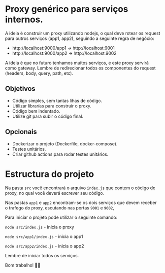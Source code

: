 # Proxy genérico para serviços internos.

A ideia é construir um proxy utilizando nodejs, o qual deve rotear os request para outros serviços (app1, app2), seguindo a seguinte regra de negócio:

- http://localhost:9000/app1 -> http://localhost:9001
- http://localhost:9000/app2 -> http://localhost:9002

A ideia é que no futuro tenhamos muitos serviços, e este proxy servirá como gateway. Lembre de redirecionar todos os componentes do request (headers, body, query, path, etc).

## Objetivos

- Código simples, sem tantas lihas de código.
- Utilizar librarías para construir o proxy.
- Código bem indentado.
- Utilize git para subir o código final.
## Opcionais 

* Dockerizar o projeto (Dockerfile, docker-compose).
* Testes unitários.
* Criar github actions para rodar testes unitários. 

# Estructura do projeto

Na pasta `src` você encontrará o arquivo `index.js` que contem o código do proxy, no qual você deverá escrever seu código.

Nas pastas `app1` e `app2` encontram-se os dois serviços que devem receber o trafego do proxy, escutando nas portas `9001` e `9002`,

Para iniciar o projeto pode utilizar o seguinte comando:

`node src/index.js` - inicia o proxy

`node src/app1/index.js` - inicia o app1

`node src/app2/index.js` - inicia o app2

Lembre de iniciar todos os serviços.

Bom trabalho! 🤜🏾
